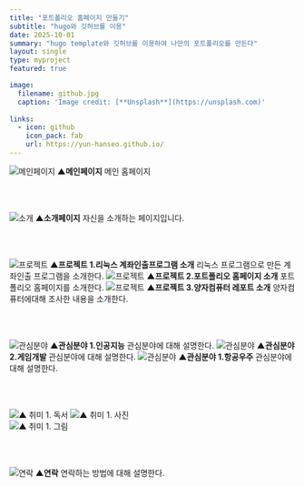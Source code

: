 ```yaml
---
title: "포트폴리오 홈페이지 만들기"
subtitle: "hugo와 깃허브를 이용"
date: 2025-10-01
summary: "hugo template와 깃허브를 이용하여 나만의 포트폴리오를 만든다"
layout: single
type: myproject
featured: true

image:
  filename: github.jpg
  caption: 'Image credit: [**Unsplash**](https://unsplash.com)'
  
links:
  - icon: github
    icon_pack: fab
    url: https://yun-hanseo.github.io/
---
```


![메인페이지](hsprojects/mainpage.png)
**▲메인페이지**
메인 홈페이지 

<br><br>

![소개](hsprojects/introduceme.png)
**▲소개페이지**
자신을 소개하는 페이지입니다.

<br><br>

![프로젝트](hsprojects/project1.png) 
**▲프로젝트 1.리눅스 계좌인출프로그램 소개** 
리눅스 프로그램으로 만든 계좌인출 프로그램을 소개한다.
 ![프로젝트](hsprojects/project2.png)
**▲프로젝트 2.포트폴리오 홈페이지 소개**
포트폴리오 홈페이지를 소개한다. 
![프로젝트](hsprojects/project3.png) 
**▲프로젝트 3.양자컴퓨터 레포트 소개** 
양자컴퓨터에대해 조사한 내용을 소개한다. 

<br><br>

![관심분야](hsprojects/interestai.png) 
**▲관심분야 1.인공지능** 관심분야에 대해 설명한다. 
![관심분야](hsprojects/interestgame.png) 
**▲관심분야 2.게임개발** 관심분야에 대해 설명한다. 
![관심분야](hsprojects/interestaerospace.png) 
**▲관심분야 1.항공우주** 관심분야에 대해 설명한다. 

<br><br>

![▲ 취미 1. 독서](hsprojects/hobbiread.png) 
![▲ 취미 1. 사진](hsprojects/hobbiepicture.png)  
![▲ 취미 1. 그림](hsprojects/hobbidraw.png) 

<br><br>

![연락](hsprojects/contactme.png)
**▲연락**
연락하는 방법에 대해 설명한다.